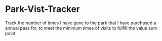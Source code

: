 # Park-Vist-Tracker
Track the number of times I have gone to the park that I have purchased a annual pass for, to meet the minimum times of visits to fulfill the value sum point
